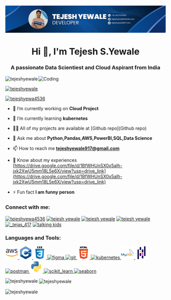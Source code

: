 ![logo](https://github.com/Tejeshyewale/Tejeshyewale/blob/e9c3b296d687c910f6c350165ee7058c9cf097b8/Blue%20Geometric%20Graphic%20Designer%20LinkedIn%20Career%20Page%20Background.png)
<h1 align="center">Hi 👋, I'm Tejesh S.Yewale</h1>
<h3 align="center">A passionate Data Scientiest and Cloud Aspirant from India</h3>
<img align="right" alt="Coding"width="400" src="https://camo.githubusercontent.com/4d9f5ecceb711eec6e2018f38a5677dc657c9738d4a65ba3b928c41c0a45b439/68747470733a2f2f6d69726f2e6d656469756d2e636f6d2f6d61782f313336302f302a37513379765349765f7430696f4a2d5a2e676966">

<p align="left"> <img src="https://komarev.com/ghpvc/?username=tejeshyewale&label=Profile%20views&color=0e75b6&style=flat" alt="tejeshyewale" /> </p>

<p align="left"> <a href="https://github.com/ryo-ma/github-profile-trophy"><img src="https://github-profile-trophy.vercel.app/?username=tejeshyewale" alt="tejeshyewale" /></a> </p>

<p align="left"> <a href="https://twitter.com/tejeshyewa4536" target="blank"><img src="https://img.shields.io/twitter/follow/tejeshyewa4536?logo=twitter&style=for-the-badge" alt="tejeshyewa4536" /></a> </p>

- 🔭 I’m currently working on **Cloud Project**

- 🌱 I’m currently learning **kubernetes**

- 👨‍💻 All of my projects are available at [Github repo](Github repo)

- 💬 Ask me about **Python,Pandas,AWS,PowerBI,SQL,Data Science**

- 📫 How to reach me **tejeshyewale917@gmail.com**

- 📄 Know about my experiences [https://drive.google.com/file/d/1BfWHUnSX0x5aIh-jxk2XwU5mm18L5e6X/view?usp=drive_link](https://drive.google.com/file/d/1BfWHUnSX0x5aIh-jxk2XwU5mm18L5e6X/view?usp=drive_link)

- ⚡ Fun fact **I am funny person**

<h3 align="left">Connect with me:</h3>
<p align="left">
<a href="https://twitter.com/tejeshyewa4536" target="blank"><img align="center" src="https://raw.githubusercontent.com/rahuldkjain/github-profile-readme-generator/master/src/images/icons/Social/twitter.svg" alt="tejeshyewa4536" height="30" width="40" /></a>
<a href="https://linkedin.com/in/tejesh yewale" target="blank"><img align="center" src="https://raw.githubusercontent.com/rahuldkjain/github-profile-readme-generator/master/src/images/icons/Social/linked-in-alt.svg" alt="tejesh yewale" height="30" width="40" /></a>
<a href="https://kaggle.com/tejesh yewale" target="blank"><img align="center" src="https://raw.githubusercontent.com/rahuldkjain/github-profile-readme-generator/master/src/images/icons/Social/kaggle.svg" alt="tejesh yewale" height="30" width="40" /></a>
<a href="https://fb.com/tejesh yewale" target="blank"><img align="center" src="https://raw.githubusercontent.com/rahuldkjain/github-profile-readme-generator/master/src/images/icons/Social/facebook.svg" alt="tejesh yewale" height="30" width="40" /></a>
<a href="https://instagram.com/_tejas_417" target="blank"><img align="center" src="https://raw.githubusercontent.com/rahuldkjain/github-profile-readme-generator/master/src/images/icons/Social/instagram.svg" alt="_tejas_417" height="30" width="40" /></a>
<a href="https://www.youtube.com/c/talking kids" target="blank"><img align="center" src="https://raw.githubusercontent.com/rahuldkjain/github-profile-readme-generator/master/src/images/icons/Social/youtube.svg" alt="talking kids" height="30" width="40" /></a>
</p>

<h3 align="left">Languages and Tools:</h3>
<p align="left"> <a href="https://aws.amazon.com" target="_blank" rel="noreferrer"> <img src="https://raw.githubusercontent.com/devicons/devicon/master/icons/amazonwebservices/amazonwebservices-original-wordmark.svg" alt="aws" width="40" height="40"/> </a> <a href="https://www.w3schools.com/cpp/" target="_blank" rel="noreferrer"> <img src="https://raw.githubusercontent.com/devicons/devicon/master/icons/cplusplus/cplusplus-original.svg" alt="cplusplus" width="40" height="40"/> </a> <a href="https://www.w3schools.com/css/" target="_blank" rel="noreferrer"> <img src="https://raw.githubusercontent.com/devicons/devicon/master/icons/css3/css3-original-wordmark.svg" alt="css3" width="40" height="40"/> </a> <a href="https://www.figma.com/" target="_blank" rel="noreferrer"> <img src="https://www.vectorlogo.zone/logos/figma/figma-icon.svg" alt="figma" width="40" height="40"/> </a> <a href="https://git-scm.com/" target="_blank" rel="noreferrer"> <img src="https://www.vectorlogo.zone/logos/git-scm/git-scm-icon.svg" alt="git" width="40" height="40"/> </a> <a href="https://www.w3.org/html/" target="_blank" rel="noreferrer"> <img src="https://raw.githubusercontent.com/devicons/devicon/master/icons/html5/html5-original-wordmark.svg" alt="html5" width="40" height="40"/> </a> <a href="https://kubernetes.io" target="_blank" rel="noreferrer"> <img src="https://www.vectorlogo.zone/logos/kubernetes/kubernetes-icon.svg" alt="kubernetes" width="40" height="40"/> </a> <a href="https://www.mysql.com/" target="_blank" rel="noreferrer"> <img src="https://raw.githubusercontent.com/devicons/devicon/master/icons/mysql/mysql-original-wordmark.svg" alt="mysql" width="40" height="40"/> </a> <a href="https://pandas.pydata.org/" target="_blank" rel="noreferrer"> <img src="https://raw.githubusercontent.com/devicons/devicon/2ae2a900d2f041da66e950e4d48052658d850630/icons/pandas/pandas-original.svg" alt="pandas" width="40" height="40"/> </a> <a href="https://postman.com" target="_blank" rel="noreferrer"> <img src="https://www.vectorlogo.zone/logos/getpostman/getpostman-icon.svg" alt="postman" width="40" height="40"/> </a> <a href="https://www.python.org" target="_blank" rel="noreferrer"> <img src="https://raw.githubusercontent.com/devicons/devicon/master/icons/python/python-original.svg" alt="python" width="40" height="40"/> </a> <a href="https://scikit-learn.org/" target="_blank" rel="noreferrer"> <img src="https://upload.wikimedia.org/wikipedia/commons/0/05/Scikit_learn_logo_small.svg" alt="scikit_learn" width="40" height="40"/> </a> <a href="https://seaborn.pydata.org/" target="_blank" rel="noreferrer"> <img src="https://seaborn.pydata.org/_images/logo-mark-lightbg.svg" alt="seaborn" width="40" height="40"/> </a> </p>

<p><img align="left" src="https://github-readme-stats.vercel.app/api/top-langs?username=tejeshyewale&show_icons=true&locale=en&layout=compact" alt="tejeshyewale" /></p>

<p>&nbsp;<img align="center" src="https://github-readme-stats.vercel.app/api?username=tejeshyewale&show_icons=true&locale=en" alt="tejeshyewale" /></p>

<p><img align="center" src="https://github-readme-streak-stats.herokuapp.com/?user=tejeshyewale&" alt="tejeshyewale" /></p>
